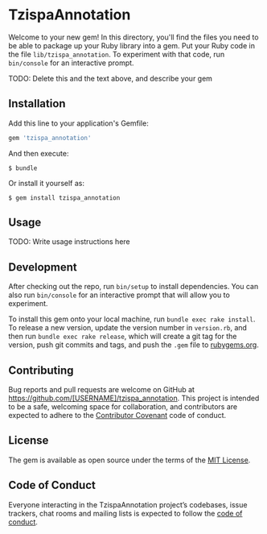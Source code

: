 # TzispaAnnotation

Welcome to your new gem! In this directory, you'll find the files you need to be able to package up your Ruby library into a gem. Put your Ruby code in the file `lib/tzispa_annotation`. To experiment with that code, run `bin/console` for an interactive prompt.

TODO: Delete this and the text above, and describe your gem

## Installation

Add this line to your application's Gemfile:

```ruby
gem 'tzispa_annotation'
```

And then execute:

    $ bundle

Or install it yourself as:

    $ gem install tzispa_annotation

## Usage

TODO: Write usage instructions here

## Development

After checking out the repo, run `bin/setup` to install dependencies. You can also run `bin/console` for an interactive prompt that will allow you to experiment.

To install this gem onto your local machine, run `bundle exec rake install`. To release a new version, update the version number in `version.rb`, and then run `bundle exec rake release`, which will create a git tag for the version, push git commits and tags, and push the `.gem` file to [rubygems.org](https://rubygems.org).

## Contributing

Bug reports and pull requests are welcome on GitHub at https://github.com/[USERNAME]/tzispa_annotation. This project is intended to be a safe, welcoming space for collaboration, and contributors are expected to adhere to the [Contributor Covenant](http://contributor-covenant.org) code of conduct.

## License

The gem is available as open source under the terms of the [MIT License](http://opensource.org/licenses/MIT).

## Code of Conduct

Everyone interacting in the TzispaAnnotation project’s codebases, issue trackers, chat rooms and mailing lists is expected to follow the [code of conduct](https://github.com/[USERNAME]/tzispa_annotation/blob/master/CODE_OF_CONDUCT.md).
